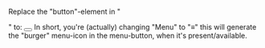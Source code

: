 Replace the "button"-element in "<nav id="site-navigation" class="main-navigation">" to:
<button class="menu-toggle" aria-controls="primary-menu" aria-expanded="false"><?php esc_html_e( '&equiv;', '_d-underscored' ); ?></button> 
In short, you're (actually) changing "Menu" to "&equiv;" this will generate the "burger" menu-icon in the menu-button, when it's present/available. 
